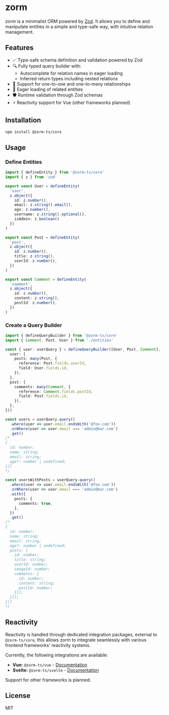 # zorm

zorm is a minimalist ORM powered by [Zod](https://zod.dev/). It allows you to define and manipulate entities in a simple and type-safe way, with intuitive relation management.

## Features
- ✅ Type-safe schema definition and validation powered by Zod
- 🔍 Fully typed query builder with:
  - Autocomplete for relation names in eager loading
  - Inferred return types including nested relations
- 🤝 Support for one-to-one and one-to-many relationships
- 🚀 Eager loading of related entities
- 🛡️ Runtime validation through Zod schemas
- ⚡️ Reactivity support for Vue (other frameworks planned)

## Installation
```sh
npm install @zorm-ts/core
```
## Usage

### Define Entities
```ts
import { defineEntity } from '@zorm-ts/core'
import { z } from 'zod'

export const User = defineEntity(
  'user',
  z.object({
    id: z.number(),
    email: z.string().email(),
    age: z.number(),
    username: z.string().optional(),
    isAdmin: z.boolean()
  })
)

export const Post = defineEntity(
  'post',
  z.object({
    id: z.number(),
    title: z.string(),
    userId: z.number(),
  })
)

export const Comment = defineEntity(
  'comment',
  z.object({
    id: z.number(),
    content: z.string(),
    postId: z.number(),
  })
)
```

### Create a Query Builder
```ts
import { defineQueryBuilder } from '@zorm-ts/core'
import { Comment, Post, User } from './entities'

const { user: userQuery } = defineQueryBuilder([User, Post, Comment], ({ many }) => ({
  user: {
    posts: many(Post, {
      reference: Post.fields.userId,
      field: User.fields.id,
    }),
  },
  post: {
    comments: many(Comment, {
      reference: Comment.fields.postId,
      field: Post.fields.id,
    }),
  },
}))

const users = userQuery.query()
  .where(user => user.email.endsWith('@foo.com'))
  .orWhere(user => user.email === 'admin@bar.com')
  .get()
/*
{
  id: number;
  name: string;
  email: string;
  age?: number | undefined;
}[]
*/

const usersWithPosts = userQuery.query()
  .where(user => user.email.endsWith('@foo.com'))
  .orWhere(user => user.email === 'admin@bar.com')
  .with({
    posts: {
      comments: true,
    },
  })
  .get()
/*
{
  id: number;
  name: string;
  email: string;
  age?: number | undefined;
  posts: {
    id: number;
    title: string;
    userId: number;
    imageId: number;
    comments: {
      id: number;
      content: string;
      postId: number;
    }[];
  }[];
}[]
*/
```

## Reactivity

Reactivity is handled through dedicated integration packages, external to `@zorm-ts/core`, this allows zorm to integrate seamlessly with various frontend frameworks' reactivity systems.

Currently, the following integrations are available:

-   **Vue:** `@zorm-ts/vue` - [Documentation](packages/vue/README.md)
-   **Svelte:** `@zorm-ts/svelte` - [Documentation](packages/svelte/README.md)

Support for other frameworks is planned.

## License
MIT

